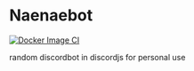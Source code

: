 # Naenaebot
[![Docker Image CI](https://github.com/LenC08/NaeNaebot/actions/workflows/docker-image.yml/badge.svg)](https://github.com/LenC08/NaeNaebot/actions/workflows/docker-image.yml)

random discordbot in discordjs for personal use

